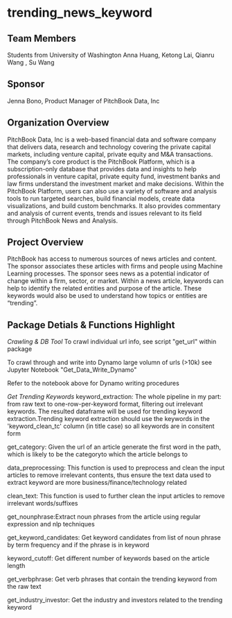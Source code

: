 # trending_news_keyword

## Team Members
Students from University of Washington
Anna Huang, Ketong Lai, Qianru Wang , Su Wang

## Sponsor
Jenna Bono, Product Manager of PitchBook Data, Inc
  
## Organization Overview
PitchBook Data, Inc is a web-based financial data and software company that delivers data, research and technology covering the private capital markets, including venture capital, private equity and M&A transactions. The company’s core product is the PitchBook Platform, which is a subscription-only database that provides data and insights to help professionals in venture capital, private equity fund, investment banks and law firms understand the investment market and make decisions. Within the PitchBook Platform, users can also use a variety of software and analysis tools to run targeted searches, build financial models, create data visualizations, and build custom benchmarks. It also provides commentary and analysis of current events, trends and issues relevant to its field through PitchBook News and Analysis. 

## Project Overview
PitchBook has access to numerous sources of news articles and content. The sponsor associates these articles with firms and people using Machine Learning processes. The sponsor sees news as a potential indicator of change within a firm, sector, or market. 
Within a news article, keywords can help to identify the related entities and purpose of the article. These keywords would also be used to understand how topics or entities are “trending”. 

## Package Detials & Functions Highlight
*Crawling & DB Tool*
To crawl individual url info, see script "get_url" within package

To crawl through and write into Dynamo large volumn of urls (>10k) see Jupyter Notebook "Get_Data_Write_Dynamo"

Refer to the notebook above for Dynamo writing procedures


*Get Trending Keywords*
keyword_extraction:
The whole pipeline in my part: from raw text to one-row-per-keyword format, filtering out irrelevant keywords. The resulted dataframe will be used for trending keyword extraction.Trending keyword extraction should use the keywords in the 'keyword_clean_tc' column (in title case) so all keywords are in consitent form

get_category: Given the url of an article generate the first word in the path, which is likely to be the categoryto which the article belongs to

data_preprocessing: This function is used to preprocess and clean the input articles to remove irrelevant contents, thus ensure the text data used to extract keyword are more business/finance/technology related

clean_text: This function is used to further clean the input articles to remove irrelevant words/suffixes

get_nounphrase:Extract noun phrases from the article using regular expression and nlp techniques

get_keyword_candidates: Get keyword candidates from list of noun phrase by term frequency and if the phrase is in keyword

keyword_cutoff: Get different number of keywords based on the article length

get_verbphrase: Get verb phrases that contain the trending keyword from the raw text

get_industry_investor: Get the industry and investors related to the trending keyword


